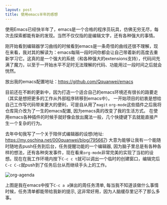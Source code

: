 ```yaml
---
layout: post
title: 使用emacs半年的感想
---
```


使用Emacs已经快半年了，emacs是一个合格的程序员玩具，仿佛无穷无尽，每次去探索都能有新的发现。当然不仅仅指的是编辑文字，还有各种强大的事情。

刚开始看到编辑器学习曲线的时候看到emacs是一条奇怪的曲线还很不理解，现在来看，我对其的解读为：emacs每隔一段时间你都会让自己带着新的高度去重新学习它。这真的是一个强大的系统（和各种强大的extensions支持），代码间充满了魔力，以至于一开始水平不足时无法理解的代码、功能用过一段时间之后就会恍然。

放出我的emacs配置地址：https://github.com/Qquanwei/emacs

目前还在不断的更新中，因为打造一个适合自己的emacs环境还有很长的路要走（其实是想把更多的工作从外部程序转移到emacs中）。 一开始项目的初衷是想给自己工作写代码带来更大的便利，可是自从用了`magit` `org-mode`这些插件之后我将仓库简介改为了一生的emacs配置, 因为emacs真的改变了我的生活方式。 在使用emacs各种插件的时候手就好像会放出魔法一般，几个快捷键下去就能直接产生一个复杂的行为。

去年中旬我写了一个关于陪伴式编辑器的设想(地址: https://my.oschina.net/000quanwei/blog/795667) 大意为能够让我有一个能随时随地去push任务到后台，任务提醒功能的一个编辑器, 因为脑子里总是有各种各样的想法，还有各种突发事件，现在看来`org-mode`非常完美的实现了当初的设想。现在在我工作环境内按下`C-c c t`就可以调出一个临时的创建窗口，编辑完后`C-c C-c`就push到了任务后台从而继续手头上的工作。

![org-agenda]({{site.baseurl}}/content/images/org-agenda.png)

上图是我在emacs中按下`C-c a a`弹出的周任务清单, 每当我不知道该做什么事情时候，任务清单都能带给我新的提示, 这非常好用，因为人脑缓存里记不了那么多事。
